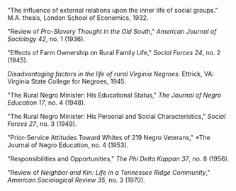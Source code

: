 "The influence of external relations upon the inner life of social groups." M.A. thesis, London School of Economics, 1932. 

"Review of *Pro-Slavery Thought in the Old South*," *American Journal of Sociology 42*, no. 1 (1936).

"Effects of Farm Ownership on Rural Family Life," *Social Forces 24*, no. 2 (1945).

*Disadvantaging factors in the life of rural Virginia Negroes*. Ettrick, VA: Virginia State College for Negroes, 1945.

"The Rural Negro Minister: His Educational Status," *The Journal of Negro Education 17*, no. 4 (1948).

"The Rural Negro Minister: His Personal and Social Characteristics," *Social Forces 27*, no. 3 (1949).

"Prior-Service Attitudes Toward Whites of 219 Negro Veterans," *The Journal of Negro Education, no. 4 (1953). 

"Responsibilities and Opportunities," *The Phi Delta Kappan 37*, no. 8 (1956).

"Review of *Neighbor and Kin: Life in a Tennessee Ridge Community*," *American Sociological Review 35*, no. 3 (1970).
